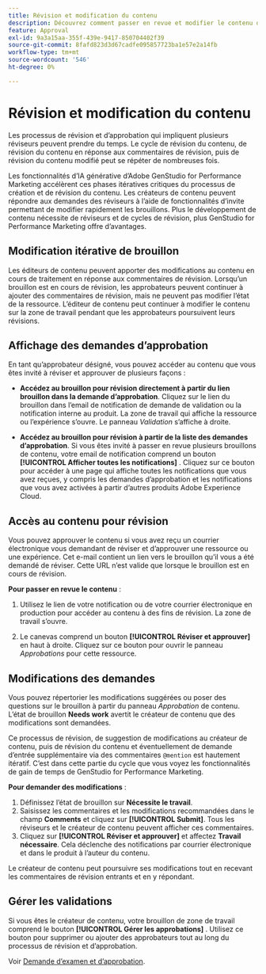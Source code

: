 ```yaml
---
title: Révision et modification du contenu
description: Découvrez comment passer en revue et modifier le contenu de manière itérative.
feature: Approval
exl-id: 9a3a15aa-355f-439e-9417-850704402f39
source-git-commit: 8fafd823d3d67cadfe095857723ba1e57e2a14fb
workflow-type: tm+mt
source-wordcount: '546'
ht-degree: 0%

---
```


# Révision et modification du contenu

Les processus de révision et d’approbation qui impliquent plusieurs réviseurs peuvent prendre du temps. Le cycle de révision du contenu, de révision du contenu en réponse aux commentaires de révision, puis de révision du contenu modifié peut se répéter de nombreuses fois.

Les fonctionnalités d’IA générative d’Adobe GenStudio for Performance Marketing accélèrent ces phases itératives critiques du processus de création et de révision du contenu. Les créateurs de contenu peuvent répondre aux demandes des réviseurs à l’aide de fonctionnalités d’invite permettant de modifier rapidement les brouillons. Plus le développement de contenu nécessite de réviseurs et de cycles de révision, plus GenStudio for Performance Marketing offre d’avantages.

## Modification itérative de brouillon

Les éditeurs de contenu peuvent apporter des modifications au contenu en cours de traitement en réponse aux commentaires de révision. Lorsqu’un brouillon est en cours de révision, les approbateurs peuvent continuer à ajouter des commentaires de révision, mais ne peuvent pas modifier l’état de la ressource. L’éditeur de contenu peut continuer à modifier le contenu sur la zone de travail pendant que les approbateurs poursuivent leurs révisions.

## Affichage des demandes d’approbation

En tant qu’approbateur désigné, vous pouvez accéder au contenu que vous êtes invité à réviser et approuver de plusieurs façons :

* **Accédez au brouillon pour révision directement à partir du lien brouillon dans la demande d’approbation**. Cliquez sur le lien du brouillon dans l’email de notification de demande de validation ou la notification interne au produit.  La zone de travail qui affiche la ressource ou l’expérience s’ouvre. Le panneau _Validation_ s’affiche à droite.

* **Accédez au brouillon pour révision à partir de la liste des demandes d’approbation**. Si vous êtes invité à passer en revue plusieurs brouillons de contenu, votre email de notification comprend un bouton **[!UICONTROL Afficher toutes les notifications]** . Cliquez sur ce bouton pour accéder à une page qui affiche toutes les notifications que vous avez reçues, y compris les demandes d’approbation et les notifications que vous avez activées à partir d’autres produits Adobe Experience Cloud.

## Accès au contenu pour révision

Vous pouvez approuver le contenu si vous avez reçu un courrier électronique vous demandant de réviser et d’approuver une ressource ou une expérience. Cet e-mail contient un lien vers le brouillon qu’il vous a été demandé de réviser. Cette URL n’est valide que lorsque le brouillon est en cours de révision.

**Pour passer en revue le contenu** :

1. Utilisez le lien de votre notification ou de votre courrier électronique en production pour accéder au contenu à des fins de révision. La zone de travail s’ouvre.

1. Le canevas comprend un bouton **[!UICONTROL Réviser et approuver]** en haut à droite. Cliquez sur ce bouton pour ouvrir le panneau _Approbations_ pour cette ressource.

## Modifications des demandes

Vous pouvez répertorier les modifications suggérées ou poser des questions sur le brouillon à partir du panneau _Approbation_ de contenu. L’état de brouillon **Needs work** avertit le créateur de contenu que des modifications sont demandées.

Ce processus de révision, de suggestion de modifications au créateur de contenu, puis de révision du contenu et éventuellement de demande d’entrée supplémentaire via des commentaires `@mention` est hautement itératif. C’est dans cette partie du cycle que vous voyez les fonctionnalités de gain de temps de GenStudio for Performance Marketing.

**Pour demander des modifications** :

1. Définissez l’état de brouillon sur **Nécessite le travail**.
1. Saisissez les commentaires et les modifications recommandées dans le champ **Comments** et cliquez sur **[!UICONTROL Submit]**. Tous les réviseurs et le créateur de contenu peuvent afficher ces commentaires.
1. Cliquez sur **[!UICONTROL Réviser et approuver]** et affectez **Travail nécessaire**. Cela déclenche des notifications par courrier électronique et dans le produit à l’auteur du contenu.

Le créateur de contenu peut poursuivre ses modifications tout en recevant les commentaires de révision entrants et en y répondant.

## Gérer les validations

Si vous êtes le créateur de contenu, votre brouillon de zone de travail comprend le bouton **[!UICONTROL Gérer les approbations]** . Utilisez ce bouton pour supprimer ou ajouter des approbateurs tout au long du processus de révision et d’approbation.

Voir [Demande d’examen et d’approbation](./request-review.md).
